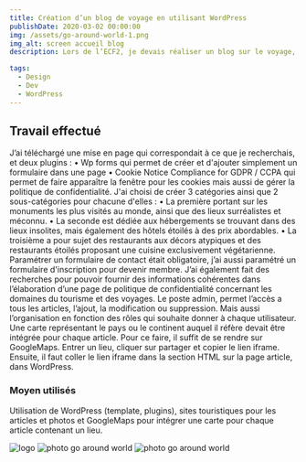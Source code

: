 ```yaml
---
title: Création d’un blog de voyage en utilisant WordPress
publishDate: 2020-03-02 00:00:00
img: /assets/go-around-world-1.png
img_alt: screen accueil blog
description: Lors de l’ECF2, je devais réaliser un blog sur le voyage, en utilisant le CMS WordPress.

tags:
  - Design
  - Dev
  - WordPress
---
```


## Travail effectué

> 
J’ai téléchargé une mise en page qui correspondait à ce que je recherchais, et deux plugins :
    • Wp forms  qui permet de créer et d'ajouter simplement un formulaire dans une page 
    • Cookie Notice Compliance for GDPR / CCPA qui permet de faire apparaître la fenêtre pour les cookies mais aussi de gérer la politique de confidentialité.
J'ai choisi de créer 3 catégories ainsi que 2 sous-catégories pour chacune d'elles : 
    • La première portant sur les monuments les plus visités au monde, ainsi que des lieux surréalistes et méconnu. 
    • La seconde est dédiée aux hébergements se trouvant dans des lieux insolites, mais également des hôtels étoilés à des prix abordables. 
    • La troisième a pour sujet des restaurants aux décors atypiques et des restaurants étoilés proposant une cuisine exclusivement végétarienne. 
    Paramétrer un formulaire de contact était obligatoire, j’ai aussi paramétré un formulaire d'inscription pour devenir membre. J’ai également fait des recherches pour pouvoir fournir des informations cohérentes dans l’élaboration d’une page de politique de confidentialité concernant les domaines du tourisme et des voyages.
Le poste admin, permet l’accès a tous les articles, l’ajout, la modification ou suppression. Mais aussi l’organisation en fonction des rôles qui souhaite donner à chaque utilisateur. 
Une carte représentant le pays ou le continent auquel il réfère devait être intégrée pour chaque article. 
Pour ce faire, il suffit de se rendre sur GoogleMaps. Entrer un lieu, cliquer sur partager et copier le lien iframe. 
Ensuite, il faut coller le lien iframe dans la section HTML sur la page article, dans WordPress.

### Moyen utilisés

Utilisation de WordPress (template, plugins), sites touristiques pour les articles et photos et GoogleMaps pour intégrer une carte pour chaque article contenant un lieu.

![logo](/assets/logo.png)
![photo go around world](/assets/go-around-world-2.png)
![photo go around world](/assets/go-around-world-3.png)